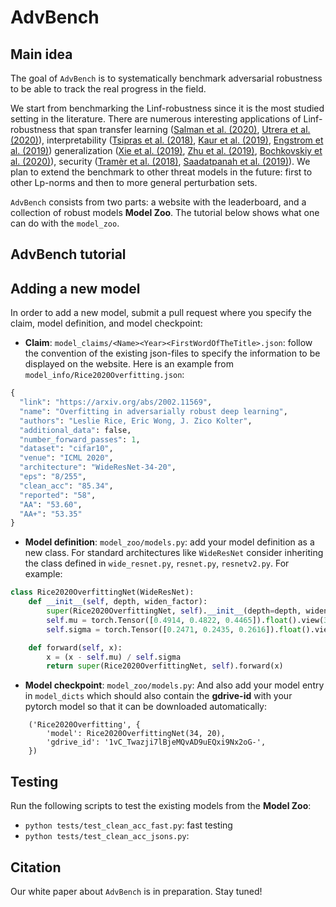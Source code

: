 # AdvBench


## Main idea
The goal of `AdvBench` is to systematically benchmark adversarial robustness to be able to track the real progress in 
the field. 

We start from benchmarking the Linf-robustness since it is the most studied setting in the literature. 
There are numerous interesting applications of Linf-robustness that span 
transfer learning ([Salman et al. (2020)](https://arxiv.org/abs/2007.08489), [Utrera et al. (2020)](https://arxiv.org/abs/2007.05869)), 
interpretability ([Tsipras et al. (2018)](https://arxiv.org/abs/1805.12152), [Kaur et al. (2019)](https://arxiv.org/abs/1910.08640), [Engstrom et al. (2019)](https://arxiv.org/abs/1906.00945))
generalization ([Xie et al. (2019)](https://arxiv.org/abs/1911.09665), [Zhu et al. (2019)](https://arxiv.org/abs/1909.11764), [Bochkovskiy et al. (2020)](https://arxiv.org/abs/2004.10934)), 
security ([Tramèr et al. (2018)](https://arxiv.org/abs/1811.03194), [Saadatpanah et al. (2019)](https://arxiv.org/abs/1906.07153)). 
We plan to extend the benchmark to other threat models in the future: first to other Lp-norms and then to more general perturbation sets.

`AdvBench` consists from two parts: a website with the leaderboard, and a collection of robust models **Model Zoo**.
The tutorial below shows what one can do with the `model_zoo`.



## AdvBench tutorial




## Adding a new model
In order to add a new model, submit a pull request where you specify the claim, model definition, and model checkpoint:
- **Claim**: `model_claims/<Name><Year><FirstWordOfTheTitle>.json`: follow the convention of the existing json-files to specify the information to be displayed on the website. 
Here is an example from `model_info/Rice2020Overfitting.json`:
```python
{
  "link": "https://arxiv.org/abs/2002.11569",
  "name": "Overfitting in adversarially robust deep learning",
  "authors": "Leslie Rice, Eric Wong, J. Zico Kolter",
  "additional_data": false,
  "number_forward_passes": 1,
  "dataset": "cifar10",
  "venue": "ICML 2020",
  "architecture": "WideResNet-34-20",
  "eps": "8/255",
  "clean_acc": "85.34",
  "reported": "58",
  "AA": "53.60",
  "AA+": "53.35"
}
```
- **Model definition**: `model_zoo/models.py`: add your model definition as a new class. For standard architectures like `WideResNet` consider
 inheriting the class defined in `wide_resnet.py`, `resnet.py`, `resnetv2.py`. For example:
```python
class Rice2020OverfittingNet(WideResNet):
    def __init__(self, depth, widen_factor):
        super(Rice2020OverfittingNet, self).__init__(depth=depth, widen_factor=widen_factor, sub_block1=False)
        self.mu = torch.Tensor([0.4914, 0.4822, 0.4465]).float().view(3, 1, 1).cuda()
        self.sigma = torch.Tensor([0.2471, 0.2435, 0.2616]).float().view(3, 1, 1).cuda()

    def forward(self, x):
        x = (x - self.mu) / self.sigma
        return super(Rice2020OverfittingNet, self).forward(x)
```
- **Model checkpoint**: `model_zoo/models.py`: And also add your model entry in `model_dicts` which should also contain the **gdrive-id** with your pytorch model so that it can
be downloaded automatically:
```
    ('Rice2020Overfitting', {
        'model': Rice2020OverfittingNet(34, 20),
        'gdrive_id': '1vC_Twazji7lBjeMQvAD9uEQxi9Nx2oG-',
    })
```



## Testing
Run the following scripts to test the existing models from the **Model Zoo**:
- `python tests/test_clean_acc_fast.py`: fast testing
- `python tests/test_clean_acc_jsons.py`: 


## Citation
Our white paper about `AdvBench` is in preparation. Stay tuned!

